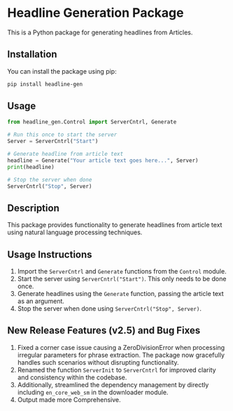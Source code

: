 
# Headline Generation Package

This is a Python package for generating headlines from Articles.

## Installation

You can install the package using pip:

```bash
pip install headline-gen
```

## Usage

```python
from headline_gen.Control import ServerCntrl, Generate

# Run this once to start the server
Server = ServerCntrl("Start")

# Generate headline from article text
headline = Generate("Your article text goes here...", Server)
print(headline)

# Stop the server when done
ServerCntrl("Stop", Server)
```

## Description

This package provides functionality to generate headlines from article text using natural language processing techniques.

## Usage Instructions

1. Import the `ServerCntrl` and `Generate` functions from the `Control` module.
2. Start the server using `ServerCntrl("Start")`. This only needs to be done once.
3. Generate headlines using the `Generate` function, passing the article text as an argument.
4. Stop the server when done using `ServerCntrl("Stop", Server)`.

## New Release Features (v2.5) and Bug Fixes

1. Fixed a corner case issue causing a ZeroDivisionError when processing irregular parameters for phrase extraction. The package now gracefully handles such scenarios without disrupting functionality.
2. Renamed the function `ServerInit` to `ServerCntrl` for improved clarity and consistency within the codebase.
3. Additionally, streamlined the dependency management by directly including `en_core_web_sm` in the downloader module.
4. Output made more Comprehensive.
